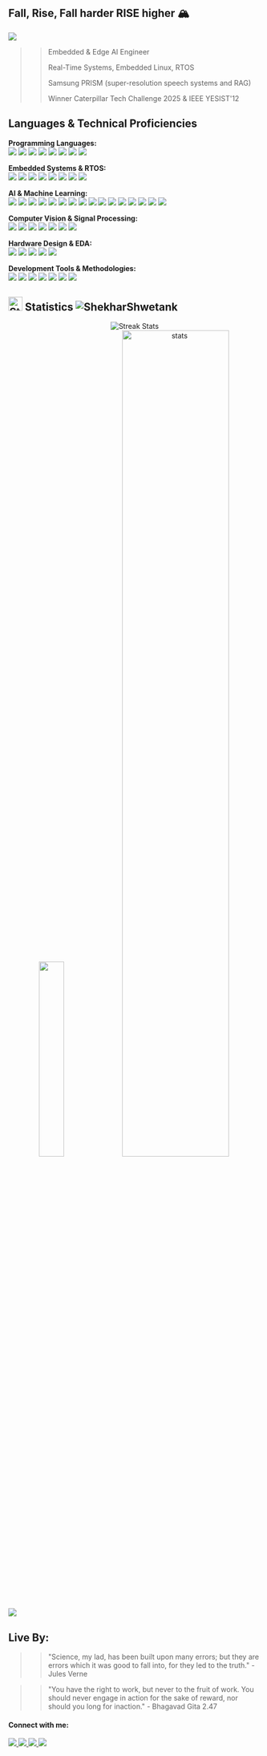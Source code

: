 ## Fall, Rise, Fall harder RISE higher 🏔️
<a target="_blank" href="https://shekharshwetank.github.io/Portfolio/">
  <img src="https://img.shields.io/badge/Portfolio-181717?style=for-the-badge&logo=linkedin&logoColor=whit">
</a>

>> Embedded & Edge AI Engineer</p>
    <p>Real-Time Systems, Embedded Linux, RTOS</p>
    <p>Samsung PRISM (super-resolution speech systems and RAG)</p>
    <p>Winner Caterpillar Tech Challenge 2025 & IEEE YESIST'12</p>

## Languages & Technical Proficiencies

<div align="center">
<div align="left">

**Programming Languages:** <br>
<img src="https://img.shields.io/badge/Python-3670A0?style=for-the-badge&logo=python&logoColor=ffdd54" />
<img src="https://img.shields.io/badge/C%2B%2B-00599C?style=for-the-badge&logo=c%2B%2B&logoColor=white" />
<img src="https://img.shields.io/badge/C-00599C?style=for-the-badge&logo=c&logoColor=white" />
<img src="https://img.shields.io/badge/MATLAB-0076A8?style=for-the-badge&logo=matlab&logoColor=white" />
<img src="https://img.shields.io/badge/R-276DC3?style=for-the-badge&logo=r&logoColor=white" />
<img src="https://img.shields.io/badge/Bash-4EAA25?style=for-the-badge&logo=gnu-bash&logoColor=white" />
<img src="https://img.shields.io/badge/SystemVerilog-B03A21?style=for-the-badge" />
<img src="https://img.shields.io/badge/Assembly-85C1E9?style=for-the-badge" />
<br>

**Embedded Systems & RTOS:** <br>
<img src="https://img.shields.io/badge/Real--Time%20Operating%20Systems%20(RTOS)-purple?style=for-the-badge" />
<img src="https://img.shields.io/badge/Embedded%20Linux%20(PREEMPT_RT)-orange?style=for-the-badge" />
<img src="https://img.shields.io/badge/Linux%20Kernel%20Customization-black?style=for-the-badge&logo=linux&logoColor=white" />
<img src="https://img.shields.io/badge/Driver%20Development-darkblue?style=for-the-badge" />
<img src="https://img.shields.io/badge/Cross--compilation%20Toolchains-brown?style=for-the-badge" />
<img src="https://img.shields.io/badge/STM32CubeIDE-blue?style=for-the-badge&logo=stmicroelectronics&logoColor=white" />
<img src="https://img.shields.io/badge/Keil%20Studio%20Cloud-darkgreen?style=for-the-badge" />
<img src="https://img.shields.io/badge/Keil%20uVision5-darkgreen?style=for-the-badge" />
<br>

**AI & Machine Learning:** <br>
<img src="https://img.shields.io/badge/TensorFlow-FF6F00?style=for-the-badge&logo=tensorflow&logoColor=white" />
<img src="https://img.shields.io/badge/TensorFlow%20Lite%20(TFLite)-FF6F00?style=for-the-badge&logo=tensorflow&logoColor=white" />
<img src="https://img.shields.io/badge/Keras-D00000?style=for-the-badge&logo=keras&logoColor=white" />
<img src="https://img.shields.io/badge/Scikit--learn-F7931E?style=for-the-badge&logo=scikit-learn&logoColor=white" />
<img src="https://img.shields.io/badge/ONNX-00539F?style=for-the-badge&logo=onnx&logoColor=white" />
<img src="https://img.shields.io/badge/Deep%20Learning-blueviolet?style=for-the-badge" />
<img src="https://img.shields.io/badge/NeMo%20ASR-4D72B8?style=for-the-badge" />
<img src="https://img.shields.io/badge/Conformer-lightgray?style=for-the-badge" />
<img src="https://img.shields.io/badge/HiFi--GAN-darkblue?style=for-the-badge" />
<img src="https://img.shields.io/badge/WaveGlow-lightblue?style=for-the-badge" />
<img src="https://img.shields.io/badge/FAISS-green?style=for-the-badge" />
<img src="https://img.shields.io/badge/MiniLM-purple?style=for-the-badge" />
<img src="https://img.shields.io/badge/BART-orange?style=for-the-badge" />
<img src="https://img.shields.io/badge/Hugging%20Face-FF9900?style=for-the-badge&logo=huggingface&logoColor=white" />
<img src="https://img.shields.io/badge/NLP-darkred?style=for-the-badge" />
<img src="https://img.shields.io/badge/Vector%20Search%20%26%20Embeddings-teal?style=for-the-badge" />
<br>

**Computer Vision & Signal Processing:** <br>
<img src="https://img.shields.io/badge/OpenCV-5C3EE8?style=for-the-badge&logo=opencv&logoColor=white" />
<img src="https://img.shields.io/badge/Computer%20Vision-blueviolet?style=for-the-badge" />
<img src="https://img.shields.io/badge/Image%20Processing-lightgreen?style=for-the-badge" />
<img src="https://img.shields.io/badge/Signal%20Processing-darkred?style=for-the-badge" />
<img src="https://img.shields.io/badge/STFT-lightgrey?style=for-the-badge" />
<img src="https://img.shields.io/badge/CNN-darkred?style=for-the-badge" />
<img src="https://img.shields.io/badge/Transformer-lightblue?style=for-the-badge" />
<br>

**Hardware Design & EDA:** <br>
<img src="https://img.shields.io/badge/Cadence%20Virtuoso-red?style=for-the-badge" />
<img src="https://img.shields.io/badge/Electronic%20Design%20Automation-darkblue?style=for-the-badge" />
<img src="https://img.shields.io/badge/KiCad-202C3A?style=for-the-badge&logo=kicad&logoColor=white" />
<img src="https://img.shields.io/badge/Proteus-purple?style=for-the-badge" />
<img src="https://img.shields.io/badge/Altium%20Designer-darkblue?style=for-the-badge&logo=altium-designer&logoColor=white" />
<br>

**Development Tools & Methodologies:** <br>
<img src="https://img.shields.io/badge/GitHub-100000?style=for-the-badge&logo=github&logoColor=white" />
<img src="https://img.shields.io/badge/VS%20Code-007ACC?style=for-the-badge&logo=visual-studio-code&logoColor=white" />
<img src="https://img.shields.io/badge/Linux%20Kernel%20Development%20Tools-black?style=for-the-badge&logo=linux&logoColor=white" />
<img src="https://img.shields.io/badge/System--Level%20Debugging-brown?style=for-the-badge" />
<img src="https://img.shields.io/badge/Real--time%20Performance%20Benchmarking-orange?style=for-the-badge" />
<img src="https://img.shields.io/badge/Concurrency%20%26%20Parallelism-teal?style=for-the-badge" />
<img src="https://img.shields.io/badge/MATLAB-0076A8?style=for-the-badge&logo=matlab&logoColor=white" />
<br>
</div>
</div>

## <img src="https://cdn3.emoji.gg/emojis/9230-stats.png" width="28px" height="28px" alt="Stats"> Statistics <img src="https://komarev.com/ghpvc/?username=Shekharshwetank&label=Sailors%20Been%20Here&color=0e75b6&style=flat" alt="ShekharShwetank" />

<div align="center">
  <img src="https://github-readme-streak-stats.herokuapp.com/?user=ShekharShwetank&theme=radical" alt="Streak Stats" />
</div>

<div align="center">
  <img width=31.6% src="http://github-profile-summary-cards.vercel.app/api/cards/repos-per-language?username=ShekharShwetank&theme=2077" />
  <img width=65% src="http://github-profile-summary-cards.vercel.app/api/cards/profile-details?username=ShekharShwetank&theme=2077" alt="stats" />
</div>

![](https://github-profile-trophy.vercel.app/?username=ShekharShwetank&column=7&theme=matrix&no-frame=false&no-bg=false&margin-w=50&title=-Issues,-Reviews)

## Live By:

>> "Science, my lad, has been built upon many errors; but they are errors which it was good to fall into, for they led to the truth." - Jules Verne

>> "You have the right to work, but never to the fruit of work. You should never engage in action for the sake of reward, nor should you long for inaction." - Bhagavad Gita 2.47

#### Connect with me:

<div align="left">

<a target="_blank" href="https://www.linkedin.com/in/shwetank-shekhar-002b9b203">
  <img src="https://img.shields.io/badge/LinkedIn-076678?style=for-the-badge&logo=linkedin&logoColor=white">
</a>
<a target="_blank" href="mailto:shwetankshekharcode@gmail.com">
  <img src="https://img.shields.io/badge/Gmail-9d0006?style=for-the-badge&logo=gmail&logoColor=white">
</a>
<a target="_blank" href="https://shekharshwetank.github.io/Portfolio/">
  <img src="https://img.shields.io/badge/Portfolio-181717?style=for-the-badge&logo=linkedin&logoColor=whit">
</a>
<a target="_blank" href="https://www.instagram.com/shekhar.bin/">
  <img src="https://img.shields.io/badge/Instagram-E4405F?style=for-the-badge&logo=instagram&logoColor=white">
</a>

</div>
